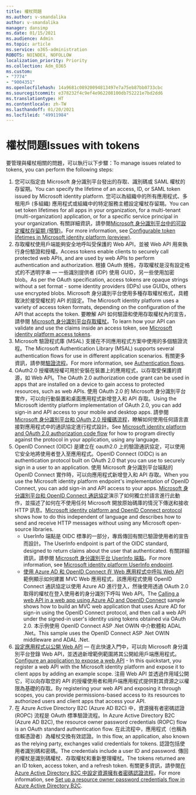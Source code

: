 ```yaml
---
title: 權杖問題
ms.author: v-smandalika
author: v-smandalika
manager: dansimp
ms.date: 01/15/2021
ms.audience: Admin
ms.topic: article
ms.service: o365-administration
ROBOTS: NOINDEX, NOFOLLOW
localization_priority: Priority
ms.collection: Adm_O365
ms.custom:
- "7774"
- "9004351"
ms.openlocfilehash: 14a9681c08920094813497e7a75eb87bb0733cbc
ms.sourcegitcommit: e378232f4c9ef4e962208100db752221e7bd2dd6
ms.translationtype: HT
ms.contentlocale: zh-TW
ms.lasthandoff: 01/20/2021
ms.locfileid: "49911984"
---
```

# <a name="issues-with-tokens"></a><span data-ttu-id="7a3e3-102">權杖問題</span><span class="sxs-lookup"><span data-stu-id="7a3e3-102">Issues with tokens</span></span>

<span data-ttu-id="7a3e3-103">要管理與權杖相關的問題，可以執行以下步驟：</span><span class="sxs-lookup"><span data-stu-id="7a3e3-103">To manage issues related to tokens, you can perform the following steps:</span></span>

1. <span data-ttu-id="7a3e3-104">您可以指定由 Microsoft 身分識別平台發出的存取、識別碼或 SAML 權杖的存留期。</span><span class="sxs-lookup"><span data-stu-id="7a3e3-104">You can specify the lifetime of an access, ID, or SAML token issued by Microsoft identity platform.</span></span> <span data-ttu-id="7a3e3-105">您可以為組織中的所有應用程式、多租用戶 (多組織) 應用程式或組織中的特定服務主體設定權杖存留期。</span><span class="sxs-lookup"><span data-stu-id="7a3e3-105">You can set token lifetimes for all apps in your organization, for a multi-tenant (multi-organization) application, or for a specific service principal in your organization.</span></span> <span data-ttu-id="7a3e3-106">有關詳細資訊，請參閱[Microsoft 身分識別平台中的可設定權杖存留期 (預覽)](https://docs.microsoft.com/azure/active-directory/develop/active-directory-configurable-token-lifetimes)。</span><span class="sxs-lookup"><span data-stu-id="7a3e3-106">For more information, see [Configurable token lifetimes in Microsoft identity platform (preview)](https://docs.microsoft.com/azure/active-directory/develop/active-directory-configurable-token-lifetimes).</span></span>
2. <span data-ttu-id="7a3e3-107">存取權杖使用戶端能夠安全地呼叫受保護的 Web API，並被 Web API 用來執行身份驗證和授權。</span><span class="sxs-lookup"><span data-stu-id="7a3e3-107">Access tokens enable clients to securely call protected web APIs, and are used by web APIs to perform authentication and authorization.</span></span> <span data-ttu-id="7a3e3-108">根據 OAuth 規格，存取權杖是沒有設定格式的不透明字串 — 一些識別提供者 (IDP) 使用 GUID，另一些使用加密 blob。</span><span class="sxs-lookup"><span data-stu-id="7a3e3-108">As per the OAuth specification, access tokens are opaque strings without a set format - some identity providers (IDPs) use GUIDs, others use encrypted blobs.</span></span> <span data-ttu-id="7a3e3-109">Microsoft 身分識別平台使用多種存取權杖格式，具體取決於接受權杖的 API 的設定。</span><span class="sxs-lookup"><span data-stu-id="7a3e3-109">The Microsoft identity platform uses a variety of access token formats, depending on the configuration of the API that accepts the token.</span></span> <span data-ttu-id="7a3e3-110">要瞭解 API 如何驗證和使用存取權杖內的宣告，請參閱 [Microsoft 身分識別平台存取權杖](https://docs.microsoft.com/azure/active-directory/develop/userinfo#calling-the-userinfo-endpoint)。</span><span class="sxs-lookup"><span data-stu-id="7a3e3-110">To learn how your API can validate and use the claims inside an access token, see [Microsoft identity platform access tokens](https://docs.microsoft.com/azure/active-directory/develop/userinfo#calling-the-userinfo-endpoint).</span></span>
3. <span data-ttu-id="7a3e3-111">Microsoft 驗證程式庫 (MSAL) 支援在不同應用程式方案中使用的多個驗證流程。</span><span class="sxs-lookup"><span data-stu-id="7a3e3-111">The Microsoft Authentication Library (MSAL) supports several authentication flows for use in different application scenarios.</span></span> <span data-ttu-id="7a3e3-112">有關更多資訊，請參閱[驗證流程](https://docs.microsoft.com/azure/active-directory/develop/msal-authentication-flows#how-each-flow-emits-tokens-and-codes)。</span><span class="sxs-lookup"><span data-stu-id="7a3e3-112">For more information, see [Authentication flows](https://docs.microsoft.com/azure/active-directory/develop/msal-authentication-flows#how-each-flow-emits-tokens-and-codes).</span></span>
4. <span data-ttu-id="7a3e3-113">OAuth2.0 授權碼授權可用於安裝在裝置上的應用程式，以存取受保護的資源，如 Web API。</span><span class="sxs-lookup"><span data-stu-id="7a3e3-113">The OAuth 2.0 authorization code grant can be used in apps that are installed on a device to gain access to protected resources, such as web APIs.</span></span> <span data-ttu-id="7a3e3-114">使用 OAuth 2.0 的 Microsoft 身分識別平台實作，可以向行動裝置和桌面應用程式新增登入和 API 存取。</span><span class="sxs-lookup"><span data-stu-id="7a3e3-114">Using the Microsoft identity platform implementation of OAuth 2.0, you can add sign-in and API access to your mobile and desktop apps.</span></span> <span data-ttu-id="7a3e3-115">請參閱 [Microsoft 身分識別平台和 OAuth 2.0 授權碼流程](https://docs.microsoft.com/azure/active-directory/develop/v2-oauth2-auth-code-flow#refresh-the-access-token)，瞭解如何使用任何語言直接對應用程式中的通訊協定進行程式設計。</span><span class="sxs-lookup"><span data-stu-id="7a3e3-115">See [Microsoft identity platform and OAuth 2.0 authorization code flow](https://docs.microsoft.com/azure/active-directory/develop/v2-oauth2-auth-code-flow#refresh-the-access-token) for how to program directly against the protocol in your application, using any language.</span></span>
5. <span data-ttu-id="7a3e3-116">OpenID Connect (OIDC) 是建立在 oauth2.0 上的驗證通訊協定，可以使用它安全地將使用者登入至應用程式。</span><span class="sxs-lookup"><span data-stu-id="7a3e3-116">OpenID Connect (OIDC) is an authentication protocol built on OAuth 2.0 that you can use to securely sign in a user to an application.</span></span> <span data-ttu-id="7a3e3-117">使用 Microsoft 身分識別平台端點的 OpenID Connect 實作時，可以向應用程式新增登入和 API 存取。</span><span class="sxs-lookup"><span data-stu-id="7a3e3-117">When you use the Microsoft identity platform endpoint's implementation of OpenID Connect, you can add sign-in and API access to your apps.</span></span> <span data-ttu-id="7a3e3-118">[Microsoft 身分識別平台和 OpenID Connect 通訊協定](https://docs.microsoft.com/azure/active-directory/develop/v2-protocols-oidc#send-the-sign-in-request)演示了如何獨立於語言進行此動作，並描述了如何在不使用任何 Microsoft 開放原始碼庫的情況下傳送和接收 HTTP 訊息。</span><span class="sxs-lookup"><span data-stu-id="7a3e3-118">[Microsoft identity platform and OpenID Connect protocol](https://docs.microsoft.com/azure/active-directory/develop/v2-protocols-oidc#send-the-sign-in-request) shows how to do this independent of language and describes how to send and receive HTTP messages without using any Microsoft open-source libraries.</span></span>
    - <span data-ttu-id="7a3e3-119">UserInfo 端點是 OIDC 標準的一部分，專爲傳回有關已驗證使用者的宣告而設計。</span><span class="sxs-lookup"><span data-stu-id="7a3e3-119">The UserInfo endpoint is part of the OIDC standard, designed to return claims about the user that authenticated.</span></span> <span data-ttu-id="7a3e3-120">有關詳細資訊，請參閱 [Microsoft 身分識別平台 UserInfo 端點](https://docs.microsoft.com/azure/active-directory/develop/userinfo#consider-use-an-id-token-instead)。</span><span class="sxs-lookup"><span data-stu-id="7a3e3-120">For more information, see [Microsoft identity platform UserInfo endpoint](https://docs.microsoft.com/azure/active-directory/develop/userinfo#consider-use-an-id-token-instead).</span></span>
    - <span data-ttu-id="7a3e3-121">[使用 Azure AD 和 OpenID Connect 在 Web 應用程式中呼叫 Web API](https://docs.microsoft.com/samples/azure-samples/active-directory-dotnet-webapp-webapi-openidconnect/active-directory-dotnet-webapp-webapi-openidconnect/) 範例顯示如何建置 MVC Web 應用程式，該應用程式使用 OpenID Connect 通訊協定以使用 Azure AD 進行登入，然後使用透過 OAuth 2.0 取得的權杖在登入使用者的身分識別下呼叫 Web API。</span><span class="sxs-lookup"><span data-stu-id="7a3e3-121">The [Calling a web API in a web app using Azure AD and OpenID Connect](https://docs.microsoft.com/samples/azure-samples/active-directory-dotnet-webapp-webapi-openidconnect/active-directory-dotnet-webapp-webapi-openidconnect/) sample shows how to build an MVC web application that uses Azure AD for sign-in using the OpenID Connect protocol, and then call a web API under the signed-in user's identity using tokens obtained via OAuth 2.0.</span></span> <span data-ttu-id="7a3e3-122">本示例使用 OpenID Connect ASP .Net OWIN 中介軟體和 ADAL .Net。</span><span class="sxs-lookup"><span data-stu-id="7a3e3-122">This sample uses the OpenID Connect ASP .Net OWIN middleware and ADAL .Net.</span></span>
6. <span data-ttu-id="7a3e3-123">[設定應用程式以公開 Web API](https://docs.microsoft.com/azure/active-directory/develop/quickstart-configure-app-expose-web-apis) — 在此快速入門中，可以向 Microsoft 身分識別平台登錄 Web API，並透過新增範例範圍將其公開給用戶端應用程式。</span><span class="sxs-lookup"><span data-stu-id="7a3e3-123">[Configure an application to expose a web API](https://docs.microsoft.com/azure/active-directory/develop/quickstart-configure-app-expose-web-apis) - In this quickstart, you register a web API with the Microsoft identity platform and expose it to client apps by adding an example scope.</span></span> <span data-ttu-id="7a3e3-124">注冊 Web API 並透過作用域公開它，可以向存取您的 API 的授權使用者和用戶端應用程式提供對其資源之以權限為基礎的存取。</span><span class="sxs-lookup"><span data-stu-id="7a3e3-124">By registering your web API and exposing it through scopes, you can provide permissions-based access to its resources to authorized users and client apps that access your API.</span></span>
7. <span data-ttu-id="7a3e3-125">在 Azure Active Directory B2C (Azure AD B2C) 中，資源擁有者密碼認證 (ROPC) 流程是 OAuth 標準驗證流程。</span><span class="sxs-lookup"><span data-stu-id="7a3e3-125">In Azure Active Directory B2C (Azure AD B2C), the resource owner password credentials (ROPC) flow is an OAuth standard authentication flow.</span></span> <span data-ttu-id="7a3e3-126">在此流程中，應用程式（也稱為信賴憑證者）為權杖交換有效認證。</span><span class="sxs-lookup"><span data-stu-id="7a3e3-126">In this flow, an application, also known as the relying party, exchanges valid credentials for tokens.</span></span> <span data-ttu-id="7a3e3-127">認證包括使用者識別碼和密碼。</span><span class="sxs-lookup"><span data-stu-id="7a3e3-127">The credentials include a user ID and password.</span></span> <span data-ttu-id="7a3e3-128">傳回的權杖是識別碼權杖、存取權杖和重新整理權杖。</span><span class="sxs-lookup"><span data-stu-id="7a3e3-128">The tokens returned are an ID token, access token, and a refresh token.</span></span> <span data-ttu-id="7a3e3-129">有關更多資訊，請參閱[在 Azure Active Directory B2C 中設定資源擁有者密碼認證流程](https://docs.microsoft.com/azure/active-directory-b2c/add-ropc-policy?tabs=app-reg-ga&pivots=b2c-user-flow)。</span><span class="sxs-lookup"><span data-stu-id="7a3e3-129">For more information, see [Set up a resource owner password credentials flow in Azure Active Directory B2C](https://docs.microsoft.com/azure/active-directory-b2c/add-ropc-policy?tabs=app-reg-ga&pivots=b2c-user-flow).</span></span> 

